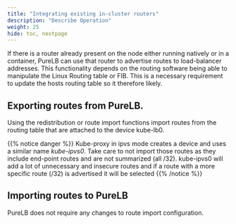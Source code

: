 ```yaml
---
title: "Integrating existing in-cluster routers"
description: "Describe Operation"
weight: 25
hide: toc, nextpage
---
```


If there is a router already present on the node either running natively or in a container, PureLB can use that router to advertise routes to load-balancer addresses.  This functionality depends on the routing software being able to manipulate the Linux Routing table or FIB.  This is a necessary requirement to update the hosts routing table so it therefore likely.


## Exporting routes from PureLB.
Using the redistribution or route import functions import routes from the routing table that are attached to the device kube-lb0. 

{{% notice danger %}}
Kube-proxy in ipvs mode creates a device and uses a similar name _kube-ipvs0_.  Take care to not import those routes as they include end-point routes and are not summarized (all /32).  kube-ipvs0 will add a lot of unnecessary and insecure routes and if a route with a more specific route (/32) is advertised it will be selected
{{% /notice %}}

## Importing routes to PureLB
PureLB does not require any changes to route import configuration.  


